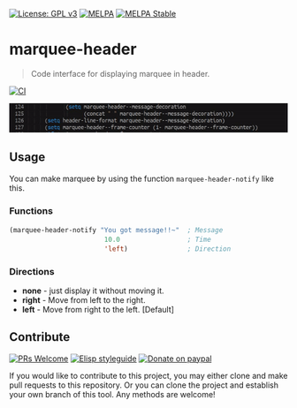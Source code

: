 [![License: GPL v3](https://img.shields.io/badge/License-GPL%20v3-blue.svg)](https://www.gnu.org/licenses/gpl-3.0)
[![MELPA](https://melpa.org/packages/marquee-header-badge.svg)](https://melpa.org/#/marquee-header)
[![MELPA Stable](https://stable.melpa.org/packages/marquee-header-badge.svg)](https://stable.melpa.org/#/marquee-header)

# marquee-header
> Code interface for displaying marquee in header.

[![CI](https://github.com/jcs-elpa/marquee-header/actions/workflows/test.yml/badge.svg)](https://github.com/jcs-elpa/marquee-header/actions/workflows/test.yml)

<p align="center">
  <img src="./etc/demo.gif"/>
</p>

## Usage

You can make marquee by using the function `marquee-header-notify` like this.

### Functions

```el
(marquee-header-notify "You got message!!~"  ; Message
                        10.0                 ; Time
                        'left)               ; Direction
```

### Directions

* **none** - just display it without moving it.
* **right** - Move from left to the right.
* **left** - Move from right to the left.  [Default]

## Contribute

[![PRs Welcome](https://img.shields.io/badge/PRs-welcome-brightgreen.svg)](http://makeapullrequest.com)
[![Elisp styleguide](https://img.shields.io/badge/elisp-style%20guide-purple)](https://github.com/bbatsov/emacs-lisp-style-guide)
[![Donate on paypal](https://img.shields.io/badge/paypal-donate-1?logo=paypal&color=blue)](https://www.paypal.me/jcs090218)

If you would like to contribute to this project, you may either
clone and make pull requests to this repository. Or you can
clone the project and establish your own branch of this tool.
Any methods are welcome!

